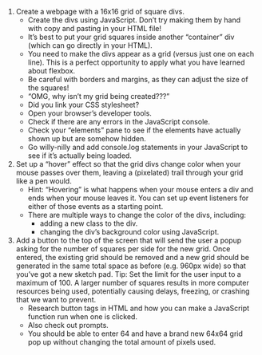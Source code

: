 1. Create a webpage with a 16x16 grid of square divs.
   - Create the divs using JavaScript. Don’t try making them by hand with copy and pasting in your HTML file!
   - It’s best to put your grid squares inside another “container” div (which can go directly in your HTML).
   - You need to make the divs appear as a grid (versus just one on each line). This is a perfect opportunity to apply what you have learned about flexbox.
   - Be careful with borders and margins, as they can adjust the size of the squares!
   - “OMG, why isn’t my grid being created???”
   - Did you link your CSS stylesheet?
   - Open your browser’s developer tools.
   - Check if there are any errors in the JavaScript console.
   - Check your “elements” pane to see if the elements have actually shown up but are somehow hidden.
   - Go willy-nilly and add console.log statements in your JavaScript to see if it’s actually being loaded.
2. Set up a “hover” effect so that the grid divs change color when your mouse passes over them, leaving a (pixelated) trail through your grid like a pen would.
   - Hint: “Hovering” is what happens when your mouse enters a div and ends when your mouse leaves it. You can set up event listeners for either of those events as a starting point.
   - There are multiple ways to change the color of the divs, including:
     - adding a new class to the div.
     - changing the div’s background color using JavaScript.
3. Add a button to the top of the screen that will send the user a popup asking for the number of squares per side for the new grid. Once entered, the existing grid should be removed and a new grid should be generated in the same total space as before (e.g. 960px wide) so that you’ve got a new sketch pad. Tip: Set the limit for the user input to a maximum of 100. A larger number of squares results in more computer resources being used, potentially causing delays, freezing, or crashing that we want to prevent.
   - Research button tags in HTML and how you can make a JavaScript function run when one is clicked.
   - Also check out prompts.
   - You should be able to enter 64 and have a brand new 64x64 grid pop up without changing the total amount of pixels used.
